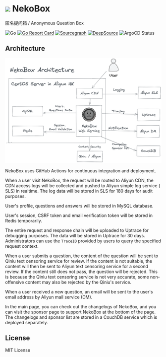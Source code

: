 # <img src="https://nekobox-public.oss-cn-hangzhou.aliyuncs.com/images/Neko.png" width=30px/> NekoBox

匿名提问箱 / Anonymous Question Box

![Go](https://github.com/NekoWheel/NekoBox/workflows/Go/badge.svg) [![Go Report Card](https://goreportcard.com/badge/github.com/NekoWheel/NekoBox)](https://goreportcard.com/report/github.com/NekoWheel/NekoBox) [![Sourcegraph](https://img.shields.io/badge/view%20on-Sourcegraph-brightgreen.svg?logo=sourcegraph)](https://sourcegraph.com/github.com/NekoWheel/NekoBox) [![DeepSource](https://deepsource.io/gh/NekoWheel/NekoBox.svg/?label=active+issues&token=7nuU5C-4QG3CP_5g9qFf3Bl9)](https://deepsource.io/gh/NekoWheel/NekoBox/?ref=repository-badge) ![ArgoCD Status](https://cd.app.n3ko.co/api/badge?name=nekobox&revision=true)

## Architecture

![Architecture](./dev/nekobox-arch.png)

NekoBox uses GitHub Actions for continuous integration and deployment.

When a user visit NekoBox, the
request will be routed to Aliyun CDN, the CDN access logs will be collected and pushed to Aliyun simple log service (
SLS) in realtime. The log data will be stored in SLS for 180 days for audit purposes.

User's profile, questions and answers will be stored in MySQL database.

User's session, CSRF token and email verification token will be stored in Redis temporarily.

The entire request and response chain will be uploaded to Uptrace for debugging purposes. The data will be stored in
Uptrace for 30 days. Administrators can use the `TraceID` provided by users to query the specified request context.

When a user submits a question, the content of the question will be sent to Qiniu text censoring service for review. If
the content is not suitable, the content will then be sent to Aliyun text censoring service for a second review. If the
content still does not pass, the question will be rejected. This is because the Qiniu text censoring service is not very
accurate, some non-offensive content may also be rejected by the Qiniu's service.

When a user received a new question, an email will be sent to the user's email address by Aliyun mail service (DM).

In the main page, you can check out the changelogs of NekoBox, and you can visit the sponsor page to support NekoBox at
the bottom of the page. The changelogs and sponsor list are stored in a CouchDB service which is deployed separately.

## License

MIT License
